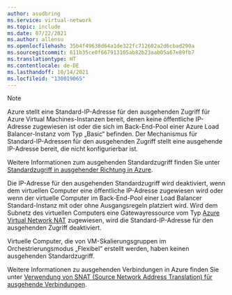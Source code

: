 ```yaml
---
author: asudbring
ms.service: virtual-network
ms.topic: include
ms.date: 07/22/2021
ms.author: allensu
ms.openlocfilehash: 35b4f49638d64a1de322fc712602a2d6cbad290a
ms.sourcegitcommit: 611b35ce0f667913105ab82b23aab05a67e89fb7
ms.translationtype: HT
ms.contentlocale: de-DE
ms.lasthandoff: 10/14/2021
ms.locfileid: "130019065"
---
```

> [!NOTE]
> Azure stellt eine Standard-IP-Adresse für den ausgehenden Zugriff für Azure Virtual Machines-Instanzen bereit, denen keine öffentliche IP-Adresse zugewiesen ist oder die sich im Back-End-Pool einer Azure Load Balancer-Instanz vom Typ „Basic“ befinden. Der Mechanismus für Standard-IP-Adressen für den ausgehenden Zugriff stellt eine ausgehende IP-Adresse bereit, die nicht konfigurierbar ist. 
>
> Weitere Informationen zum ausgehenden Standardzugriff finden Sie unter [Standardzugriff in ausgehender Richtung in Azure](../articles/virtual-network/ip-services/default-outbound-access.md).
>
>Die IP-Adresse für den ausgehenden Standardzugriff wird deaktiviert, wenn dem virtuellen Computer eine öffentliche IP-Adresse zugewiesen wird oder wenn der virtuelle Computer im Back-End-Pool einer Load Balancer Standard-Instanz mit oder ohne Ausgangsregeln platziert wird. Wird dem Subnetz des virtuellen Computers eine Gatewayressource vom Typ [Azure Virtual Network NAT](../articles/virtual-network/nat-gateway/nat-overview.md) zugewiesen, wird die Standard-IP-Adresse für den ausgehenden Zugriff deaktiviert.
>
> Virtuelle Computer, die von VM-Skalierungsgruppen im Orchestrierungsmodus „Flexibel“ erstellt werden, haben keinen ausgehenden Standardzugriff.
>
> Weitere Informationen zu ausgehenden Verbindungen in Azure finden Sie unter [Verwendung von SNAT (Source Network Address Translation) für ausgehende Verbindungen](../articles/load-balancer/load-balancer-outbound-connections.md).